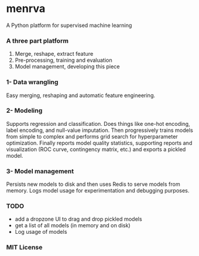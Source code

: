 # menrva
A Python platform for supervised machine learning

### A three part platform
1. Merge, reshape, extract feature
2. Pre-processing, training and evaluation
3. Model management, developing this piece

### 1- Data wrangling
Easy merging, reshaping and automatic feature engineering.

### 2- Modeling
Supports regression and classification. Does things like one-hot encoding, label encoding, and null-value imputation. Then progressively trains models from simple to complex and performs grid search for hyperparameter optimization. Finally reports model quality statistics, supporting reports and visualization (ROC curve, contingency matrix, etc.) and exports a pickled model.

### 3- Model management
Persists new models to disk and then uses Redis to serve models from memory. Logs model usage for experimentation and debugging purposes.

### TODO
- add a dropzone UI to drag and drop pickled models
- get a list of all models (in memory and on disk)
- Log usage of models

### MIT License